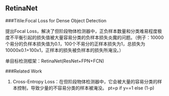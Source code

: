 ## RetinaNet

###Titile:Focal Loss for Dense Object Detection

提出Focal Loss，解决了但阶段物体检测器中，正负样本数量和分类难易程度极度不平衡引起的损失值被大量容易分类的负样本损失炎魔的问题。（例子：10000个易分的负样本损失值为0.1，100个不易分的正样本损失为1，总损失为10000x0.1+100x1，正样本的损失被负样本的损失所淹没。）

单目标检测框架：RetinaNet(ResNet+FPN+FCN)

###Related Work
1. Cross-Entropy Loss：在但阶段物体检测器中，它会被大量的容易分类的样本控制，导致少量的不容易分类的样本被淹没。
pt=p if y==1 else (1-p)